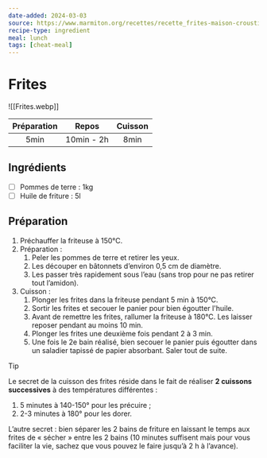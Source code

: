 ```yaml
---
date-added: 2024-03-03
source: https://www.marmiton.org/recettes/recette_frites-maison-croustillantes-a-souhait_372493.aspx
recipe-type: ingredient
meal: lunch
tags: [cheat-meal]
---
```


# Frites

![[Frites.webp]]

| Préparation |   Repos    | Cuisson |
|:-----------:|:----------:|:-------:|
|    5min     | 10min - 2h |  8min   |

## Ingrédients

- [ ] Pommes de terre : 1kg
- [ ] Huile de friture : 5l

## Préparation

1. Préchauffer la friteuse à 150°C.
2. Préparation :
	1. Peler les pommes de terre et retirer les yeux.
	2. Les découper en bâtonnets d’environ 0,5 cm de diamètre.
	3. Les passer très rapidement sous l’eau (sans trop pour ne pas retirer tout l’amidon).
3. Cuisson :
	1. Plonger les frites dans la friteuse pendant 5 min à 150°C.
	2. Sortir les frites et secouer le panier pour bien égoutter l'huile.
	3. Avant de remettre les frites, rallumer la friteuse à 180°C. Les laisser reposer pendant au moins 10 min.
	4. Plonger les frites une deuxième fois pendant 2 à 3 min.
	5. Une fois le 2e bain réalisé, bien secouer le panier puis égoutter dans un saladier tapissé de papier absorbant. Saler tout de suite.

> [!tip]  
> Le secret de la cuisson des frites réside dans le fait de réaliser **2 cuissons successives** à des températures différentes :
> 1. 5 minutes à 140-150° pour les précuire ;
> 2. 2-3 minutes à 180° pour les dorer.
>
> L’autre secret : bien séparer les 2 bains de friture en laissant le temps aux frites de « sécher » entre les 2 bains (10 minutes suffisent mais pour vous faciliter la vie, sachez que vous pouvez le faire jusqu’à 2 h à l’avance).
